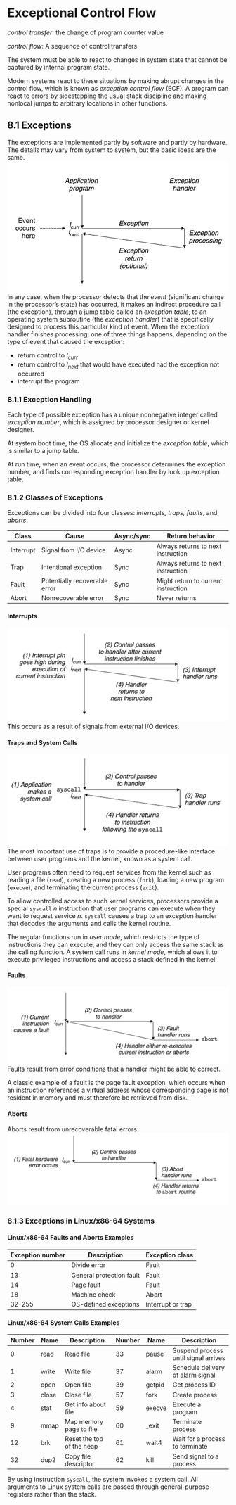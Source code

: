 # Exceptional Control Flow
*control transfer*: the change of program counter value

*control flow*: A sequence of control transfers

The system must be able to react to changes in system state that cannot be captured by internal program state.

Modern systems react to these situations by making abrupt changes in the control flow, which is known as *exception control flow* (ECF). A program can react to errors by sidestepping the usual stack discipline and making nonlocal jumps to arbitrary locations in other functions.
## 8.1 Exceptions

The exceptions are implemented partly by software and partly by hardware. The details may vary from system to system, but the basic ideas are the same.
![](figures/figure8.1_anatomy_of_an_exception.png)
In any case, when the processor detects that the *event* (significant change in the processor’s state) has occurred, it makes an indirect procedure call (the exception), through a jump table called an *exception table*, to an operating system subroutine (the *exception handler*) that is specifically designed to process this particular kind of event. When the exception handler finishes processing, one of three things happens, depending on the type of event that caused the exception:
+ return control to $I_{curr}$
+  return control to $I_{next}$ that would have executed had the exception not occurred
+ interrupt the program

### 8.1.1 Exception Handling
Each type of possible exception has a unique nonnegative integer called *exception number*, which is assigned by processor designer or kernel designer.

At system boot time, the OS allocate and initialize the *exception table*, which is similar to a jump table.

At run time, when an event occurs, the processor determines the exception number, and finds corresponding exception handler by look up exception table.

### 8.1.2 Classes of Exceptions
Exceptions can be divided into four classes: *interrupts, traps, faults*, and *aborts*.

| Class | Cause | Async/sync | Return behavior |
|---|---|---|---|
| Interrupt | Signal from I/O device | Async | Always returns to next instruction |
| Trap | Intentional exception | Sync | Always returns to next instruction |
| Fault | Potentially recoverable error | Sync | Might return to current instruction |
| Abort | Nonrecoverable error | Sync | Never returns |

#### Interrupts
![](figures/figure8.5_interrupt_handling.png)
This occurs as a result of signals from external I/O devices.
#### Traps and System Calls
![](figures/figure8.6_trap_handling.png)
The most important use of traps is to provide a procedure-like interface between user programs and the kernel, known as a system call.

User programs often need to request services from the kernel such as reading a file (`read`), creating a new process (`fork`), loading a new program (`execve`), and terminating the current process (`exit`).

To allow controlled access to such kernel services, processors provide a special `syscall` $n$ instruction that user programs can execute when they want to request service $n$. `syscall` causes a trap to an exception handler that decodes the arguments and calls the kernel routine.

The regular functions run in *user mode*, which restricts the type of instructions they can execute, and they can only access the same stack as the calling function. A system call runs in *kernel mode*, which allows it to execute privileged instructions and access a stack defined in the kernel.

#### Faults
![](figures/figure8.7_fault_handling.png)
Faults result from error conditions that a handler might be able to correct.

A classic example of a fault is the page fault exception, which occurs when an instruction references a virtual address whose corresponding page is not resident in memory and must therefore be retrieved from disk.

#### Aborts
Aborts result from unrecoverable fatal errors.
![](figures/figure8.8_abort_handling.png)

### 8.1.3 Exceptions in Linux/x86-64 Systems
#### Linux/x86-64 Faults and Aborts Examples

| Exception number | Description              | Exception class   |
| ---------------- | ------------------------ | ----------------- |
| 0                | Divide error             | Fault             |
| 13               | General protection fault | Fault             |
| 14               | Page fault               | Fault             |
| 18               | Machine check            | Abort             |
| 32–255           | OS-defined exceptions    | Interrupt or trap |

#### Linux/x86-64 System Calls Examples

| Number | Name  | Description               | Number | Name   | Description                          |
| ------ | ----- | ------------------------- | ------ | ------ | ------------------------------------ |
| 0      | read  | Read file                 | 33     | pause  | Suspend process until signal arrives |
| 1      | write | Write file                | 37     | alarm  | Schedule delivery of alarm signal    |
| 2      | open  | Open file                 | 39     | getpid | Get process ID                       |
| 3      | close | Close file                | 57     | fork   | Create process                       |
| 4      | stat  | Get info about file       | 59     | execve | Execute a program                    |
| 9      | mmap  | Map memory page to file   | 60     | _exit  | Terminate process                    |
| 12     | brk   | Reset the top of the heap | 61     | wait4  | Wait for a process to terminate      |
| 32     | dup2  | Copy file descriptor      | 62     | kill   | Send signal to a process             |
By using instruction `syscall`, the system invokes a system call. All arguments to Linux system calls are passed through general-purpose registers rather than the stack.